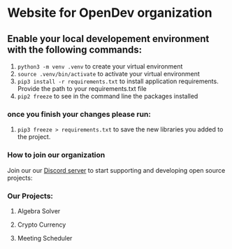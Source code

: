 # Website for OpenDev organization

## Enable your local developement environment with the following commands:

1. `python3 -m venv .venv` to create your virtual environment
1. `source .venv/bin/activate` to activate your virtual environment
1. `pip3 install -r requirements.txt` to install application requirements. Provide the path to your requirements.txt file
1. `pip2 freeze` to see in the command line the packages installed

### once you finish your changes please run:

1. `pip3 freeze > requirements.txt` to save the new libraries you added to the project.

### How to join our organization

Join our our [Discord server](https://discord.gg/S7KfgzeN) to start supporting and developing open source projects:

### Our Projects:

1. Algebra Solver

1. Crypto Currency

1. Meeting Scheduler
